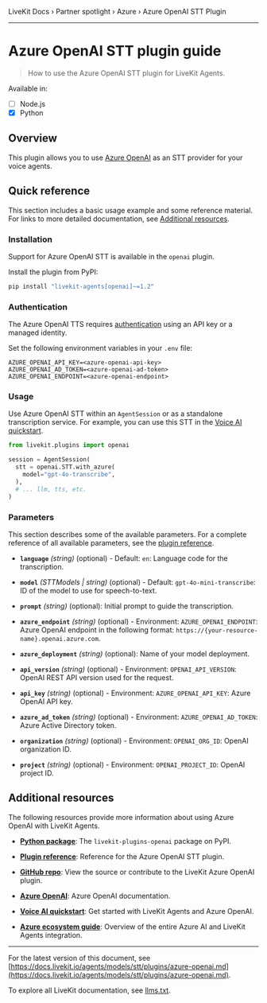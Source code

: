 LiveKit Docs › Partner spotlight › Azure › Azure OpenAI STT Plugin

---

# Azure OpenAI STT plugin guide

> How to use the Azure OpenAI STT plugin for LiveKit Agents.

Available in:
- [ ] Node.js
- [x] Python

## Overview

This plugin allows you to use [Azure OpenAI](https://azure.microsoft.com/en-us/products/ai-services/openai-service/) as an STT provider for your voice agents.

## Quick reference

This section includes a basic usage example and some reference material. For links to more detailed documentation, see [Additional resources](#additional-resources).

### Installation

Support for Azure OpenAI STT is available in the `openai` plugin.

Install the plugin from PyPI:

```bash
pip install "livekit-agents[openai]~=1.2"

```

### Authentication

The Azure OpenAI TTS requires [authentication](https://learn.microsoft.com/en-us/azure/api-management/api-management-authenticate-authorize-azure-openai) using an API key or a managed identity.

Set the following environment variables in your `.env` file:

```shell
AZURE_OPENAI_API_KEY=<azure-openai-api-key>
AZURE_OPENAI_AD_TOKEN=<azure-openai-ad-token>
AZURE_OPENAI_ENDPOINT=<azure-openai-endpoint>

```

### Usage

Use Azure OpenAI STT within an `AgentSession` or as a standalone transcription service. For example, you can use this STT in the [Voice AI quickstart](https://docs.livekit.io/agents/start/voice-ai.md).

```python
from livekit.plugins import openai

session = AgentSession(
  stt = openai.STT.with_azure(
    model="gpt-4o-transcribe",
  ),
  # ... llm, tts, etc.
)

```

### Parameters

This section describes some of the available parameters. For a complete reference of all available parameters, see the [plugin reference](https://docs.livekit.io/reference/python/livekit/plugins/openai/index.html.md#livekit.plugins.openai.STT.with_azure).

- **`language`** _(string)_ (optional) - Default: `en`: Language code for the transcription.

- **`model`** _(STTModels | string)_ (optional) - Default: `gpt-4o-mini-transcribe`: ID of the model to use for speech-to-text.

- **`prompt`** _(string)_ (optional): Initial prompt to guide the transcription.

- **`azure_endpoint`** _(string)_ (optional) - Environment: `AZURE_OPENAI_ENDPOINT`: Azure OpenAI endpoint in the following format: `https://{your-resource-name}.openai.azure.com`.

- **`azure_deployment`** _(string)_ (optional): Name of your model deployment.

- **`api_version`** _(string)_ (optional) - Environment: `OPENAI_API_VERSION`: OpenAI REST API version used for the request.

- **`api_key`** _(string)_ (optional) - Environment: `AZURE_OPENAI_API_KEY`: Azure OpenAI API key.

- **`azure_ad_token`** _(string)_ (optional) - Environment: `AZURE_OPENAI_AD_TOKEN`: Azure Active Directory token.

- **`organization`** _(string)_ (optional) - Environment: `OPENAI_ORG_ID`: OpenAI organization ID.

- **`project`** _(string)_ (optional) - Environment: `OPENAI_PROJECT_ID`: OpenAI project ID.

## Additional resources

The following resources provide more information about using Azure OpenAI with LiveKit Agents.

- **[Python package](https://pypi.org/project/livekit-plugins-openai/)**: The `livekit-plugins-openai` package on PyPI.

- **[Plugin reference](https://docs.livekit.io/reference/python/v1/livekit/plugins/openai/index.html.md#livekit.plugins.openai.STT.with_azure)**: Reference for the Azure OpenAI STT plugin.

- **[GitHub repo](https://github.com/livekit/agents/tree/main/livekit-plugins/livekit-plugins-openai)**: View the source or contribute to the LiveKit Azure OpenAI plugin.

- **[Azure OpenAI](https://learn.microsoft.com/en-us/azure/ai-services/openai/)**: Azure OpenAI documentation.

- **[Voice AI quickstart](https://docs.livekit.io/agents/start/voice-ai.md)**: Get started with LiveKit Agents and Azure OpenAI.

- **[Azure ecosystem guide](https://docs.livekit.io/agents/integrations/azure.md)**: Overview of the entire Azure AI and LiveKit Agents integration.

---


For the latest version of this document, see [https://docs.livekit.io/agents/models/stt/plugins/azure-openai.md](https://docs.livekit.io/agents/models/stt/plugins/azure-openai.md).

To explore all LiveKit documentation, see [llms.txt](https://docs.livekit.io/llms.txt).